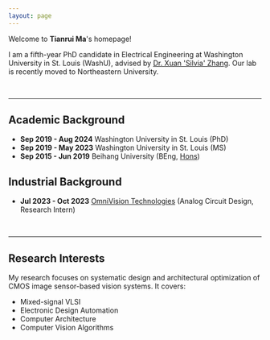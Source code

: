 ```yaml
---
layout: page
---
```


Welcome to **Tianrui Ma**'s homepage!

I am a fifth-year PhD candidate in Electrical Engineering at Washington University in St. Louis (WashU), advised by [Dr. Xuan 'Silvia' Zhang](https://coe.northeastern.edu/people/zhang-xuan/). Our lab is recently moved to Northeastern University.

<br>

---

## Academic Background

- **Sep 2019 - Aug 2024**   Washington University in St. Louis (PhD)
- **Sep 2019 - May 2023**   Washington University in St. Louis (MS)
- **Sep 2015 - Jun 2019**    Beihang University (BEng, [Hons](https://hc.buaa.edu.cn/))

## Industrial Background

- **Jul 2023 - Oct 2023** [OmniVision Technologies](https://www.ovt.com/) (Analog Circuit Design, Research Intern)

<br>

---

## Research Interests

My research focuses on systematic design and architectural optimization of CMOS image sensor-based vision systems. It covers:

- Mixed-signal VLSI
- Electronic Design Automation
- Computer Architecture
- Computer Vision Algorithms



<br>




